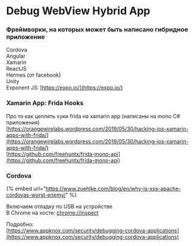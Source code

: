 # Debug WebView Hybrid App

### Фреймворки, на которых может быть написано гибридное приложение

Cordova   
Angular   
Xamarin   
ReactJS  
Hermes \(от facebook\)  
Unity  
Exponent JS: [https://expo.io/](https://expo.io/)

### Xamarin App: Frida Hooks

Про то как цеплять хуки frida на xamarin app \(написаны на mono C\# приложения\)  
[https://orangewirelabs.wordpress.com/2019/05/30/hacking-ios-xamarin-apps-with-frida/](https://orangewirelabs.wordpress.com/2019/05/30/hacking-ios-xamarin-apps-with-frida/)  
[https://github.com/freehuntx/frida-mono-api](https://github.com/freehuntx/frida-mono-api)

### Cordova

{% embed url="https://www.zuehlke.com/blog/en/why-is-xss-apache-cordovas-worst-enemy/" %}

Включаем отладку по USB на устройстве  
В Chrome на хосте: [chrome://inspect](chrome://inspect)

Подробно:  
[https://www.appknox.com/security/debugging-cordova-applications](https://www.appknox.com/security/debugging-cordova-applications)

